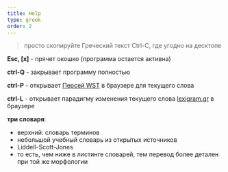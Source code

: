 ```yaml
---
title: Help
type: greek
order: 2
---
```


> просто скопируйте Греческий текст Ctrl-C, где угодно на десктопе

<b>Esc, [x]</b> - прячет окошко (программа остается активна)

<b>ctrl-Q</b> - закрывает программу полностью

<b>ctrl-P</b> - открывает [Персей WST](http://www.perseus.tufts.edu/hopper/morph) в браузере для текущего слова

<b>ctrl-L</b> - открывает парадигму изменения текущего слова [lexigram.gr](http://www.lexigram.gr/lex/arch/) в браузере

<b>три словаря</b>:
- верхний: словарь терминов
- небольшой учебный словарь из открытых источников
- Liddell-Scott-Jones
- то есть, чем ниже в листинге словарей, тем перевод более детален при той же морфологии
